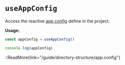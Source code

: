 # `useAppConfig`

Access the reactive [app config](/guide/directory-structure/app.config) define in the project.

**Usage:**

```js
const appConfig = useAppConfig()

console.log(appConfig)
```

::ReadMore{link="/guide/directory-structure/app.config"}
